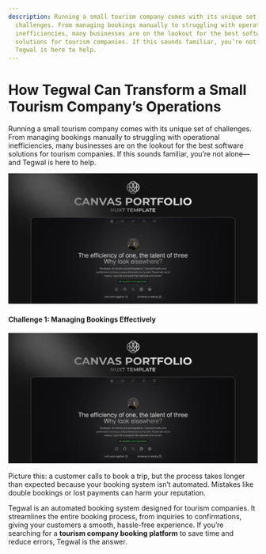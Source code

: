 ```yaml
---
description: Running a small tourism company comes with its unique set of
  challenges. From managing bookings manually to struggling with operational
  inefficiencies, many businesses are on the lookout for the best software
  solutions for tourism companies. If this sounds familiar, you’re not alone—and
  Tegwal is here to help.
---
```


# **How Tegwal Can Transform a Small Tourism Company’s Operations**

Running a small tourism company comes with its unique set of challenges. From managing bookings manually to struggling with operational inefficiencies, many businesses are on the lookout for the best software solutions for tourism companies. If this sounds familiar, you’re not alone—and Tegwal is here to help.

![og.png](/og.png)

#### **Challenge 1: Managing Bookings Effectively**

![og.png](/og.png)

Picture this: a customer calls to book a trip, but the process takes longer than expected because your booking system isn’t automated. Mistakes like double bookings or lost payments can harm your reputation.

Tegwal is an automated booking system designed for tourism companies. It streamlines the entire booking process, from inquiries to confirmations, giving your customers a smooth, hassle-free experience. If you’re searching for a **tourism company booking platform** to save time and reduce errors, Tegwal is the answer.
